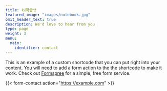 ```yaml
---
title: お問合せ
featured_image: "images/notebook.jpg"
omit_header_text: true
description: We'd love to hear from you
type: page
weight: 3
menu:
  main:
    identifier: contact
---
```



This is an example of a custom shortcode that you can put right into your content. You will need to add a form action to the the shortcode to make it work. Check out [Formspree](https://formspree.io/) for a simple, free form service.

{{< form-contact action="https://example.com"  >}}
